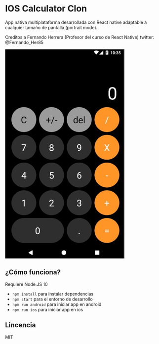 # IOS Calculator Clon

App nativa multiplataforma desarrollada con React native adaptable a cualquier tamaño de pantalla (portrait mode).

Creditos a Fernando Herrera (Profesor del curso de React Native)
twitter: @Fernando_Her85

![Captura de la vista Home](./preview/preview.jpg)

## ¿Cómo funciona?

Requiere Node.JS 10

- `npm install` para instalar dependencias
- `npm start` para el entorno de desarrollo
- `npm run android` para iniciar app en android
- `npm run ios` para iniciar app en ios

## Lincencia

MIT
